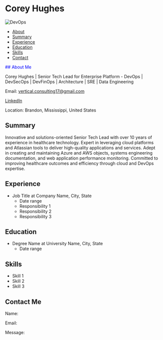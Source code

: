 # Corey Hughes 
![DevOps]([https://example.com/devops_image.jpg](https://venturebeat.com/wp-content/uploads/2022/04/GettyImages-1354729632-1-e1651100896311.png?fit=400%2C225&strip=all]))

- [About](#about)
- [Summary](#summary)
- [Experience](#experience)
- [Education](#education)
- [Skills](#skills)
- [Contact](#contact)

<font color="blue">## About Me</font>

Corey Hughes | Senior Tech Lead for Enterprise Platform - DevOps | DevSecOps | DevFinOps | Architecture | SRE | Data Engineering

Email: [vertical.consulting17@gmail.com](mailto:vertical.consulting17@gmail.com)

[LinkedIn](https://www.linkedin.com/in/coreyhughes1)

Location: Brandon, Mississippi, United States

## Summary

Innovative and solutions-oriented Senior Tech Lead with over 10 years of experience in healthcare technology. Expert in leveraging cloud platforms and Atlassian tools to deliver high-quality applications and services. Adept in creating and maintaining Azure and AWS objects, systems engineering documentation, and web application performance monitoring. Committed to improving healthcare outcomes and efficiency through cloud and DevOps expertise.

## Experience

- Job Title at Company Name, City, State
  - Date range
  - Responsibility 1
  - Responsibility 2
  - Responsibility 3

## Education

- Degree Name at University Name, City, State
  - Date range

## Skills

- Skill 1
- Skill 2
- Skill 3

## Contact Me

Name: 

Email: 

Message:
